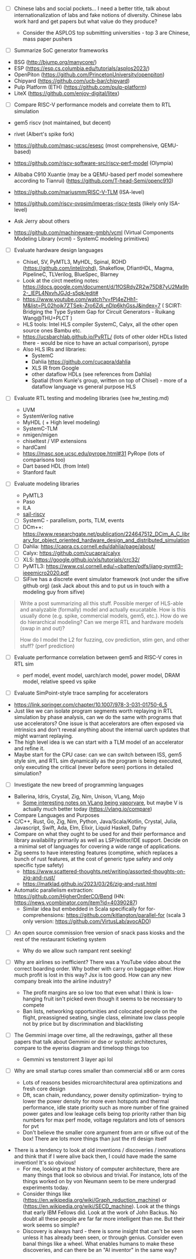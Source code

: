 - [ ] Chinese labs and social pockets... I need a better title, talk about internationalization of labs and fake notions of diversity. Chinese labs work hard and get papers but what value do they produce?
  - Consider the ASPLOS top submitting universities - top 3 are Chinese, mass paper pushers

- [ ] Summarize SoC generator frameworks

- BSG (http://bjump.org/manycore/)
- ESP (https://esp.cs.columbia.edu/tutorials/asplos2023/)
- OpenPiton (https://github.com/PrincetonUniversity/openpiton)
- Chipyard (https://github.com/ucb-bar/chipyard)
- Pulp Platform (ETH) (https://github.com/pulp-platform)
- LiteX (https://github.com/enjoy-digital/litex)

- [ ] Compare RISC-V performance models and correlate them to RTL simulation

- gem5 riscv (not maintained, but decent)
- rivet (Albert's spike fork)
- https://github.com/masc-ucsc/esesc (most comprehensive, QEMU-based)
- https://github.com/riscv-software-src/riscv-perf-model (Olympia)

- Alibaba C910 Xuantie (may be a QEMU-based perf model somewhere according to Tianrui) (https://github.com/T-head-Semi/openc910)
- https://github.com/mariusmm/RISC-V-TLM (ISA-level)
- https://github.com/riscv-ovpsim/imperas-riscv-tests (likely only ISA-level)
- Ask Jerry about others

- https://github.com/machineware-gmbh/vcml (Virtual Components Modeling Library (vcml) - SystemC modeling primitives)

- [ ] Evaluate hardware design languages
    - Chisel, SV, PyMTL3, MyHDL, Spinal, ROHD (https://github.com/intel/rohd), Shakeflow, DfiantHDL, Magma, PipelineC, TLVerilog, BlueSpec, Blarney
    - Look at the circt meeting notes: https://docs.google.com/document/d/1fOSRdyZR2w75D87yU2Ma9h2-_lEPL4NxvhJGJd-s5pk/edit#
    - https://www.youtube.com/watch?v=fPl4eZHh1-M&list=PL02hojk7ZTSek-Zro6Zdj_nDlp6khGssJ&index=7 ( SCIRT: Bridging the Type System Gap for Circuit Generators - Ruikang Wang@THU+PLCT )
    - HLS tools: Intel HLS compiler SystemC, Calyx, all the other open source ones Bambu etc.
    - https://ucsbarchlab.github.io/PyRTL/ (lots of other older HDLs listed there - would be nice to have an actual comparison), pyrope
    - Also HLS IRs and libraries:
        - SystemC
        - Dahlia https://github.com/cucapra/dahlia
        - XLS IR from Google
        - other dataflow HDLs (see references from Dahlia)
        - Spatial (from Kunle's group, written on top of Chisel) - more of a dataflow language vs general purpose HLS

- [ ] Evaluate RTL testing and modeling libraries (see hw_testing.md)
    - UVM
    - SystemVerilog native
    - MyHDL ( + High level modeling)
    - SystemC-TLM
    - nmigen/migen
    - chiseltest / VIP extensions
    - hardCaml
    - https://masc.soe.ucsc.edu/pyrope.html#31 PyRope (lots of comparisons too)
    - Dart based HDL (from Intel)
    - Stanford fault

- [ ] Evaluate modeling libraries
    - PyMTL3
    - Paso
    - ILA
    - [sail-riscv](https://github.com/riscv/sail-riscv)
    - [ ] SystemC - parallelism, ports, TLM, events
    - [ ] DCm++: https://www.researchgate.net/publication/224647512_DCim_A_C_library_for_object_oriented_hardware_design_and_distributed_simulation
    - [ ] Dahlia: https://capra.cs.cornell.edu/dahlia/page/about/
    - [ ] Calyx: https://github.com/cucapra/calyx
    - [ ] XLS: https://google.github.io/xls/tutorials/crc32/
    - [ ] PyMTL3: https://www.csl.cornell.edu/~cbatten/pdfs/jiang-pymtl3-ieeemicro2020.pdf
    - [ ] SiFive has a discrete event simulator framework (not under the sifive github org) (ask Jack about this and to put us in touch with a modeling guy from sifive)

> Write a post summarizing all this stuff. Possible merger of HLS-able and analyzable (formally) model and actually exucatable. How is this usually done (e.g. spike, commercial models, gem5, etc.). How do we do hierarchical modeling? Can we merge RTL and hardware models (swap in and out)?
>
> How do I model the L2 for fuzzing, cov prediction, stim gen, and other stuff? (perf prediction)

- [ ] Evaluate performance correlation between gem5 and RISC-V cores in RTL sim
    - perf model, event model, uarch/arch model, power model, DRAM model, relative speed vs spike

- [ ] Evaluate SimPoint-style trace sampling for accelerators

- https://link.springer.com/chapter/10.1007/978-3-031-01750-6_5
- Just like we can isolate program segments worth replaying in RTL simulation by phase analysis, can we do the same with programs that use accelerators? One issue is that accelerators are often exposed via intrinsics and don't reveal anything about the internal uarch updates that might warrant replaying.
- The high level idea is we can start with a TLM model of an accelerator and refine it.
- Maybe start for the CPU case: can we can switch between ISS, gem5 style sim, and RTL sim dynamically as the program is being executed, only executing the critical (never before seen) portions in detailed simulation?

- [ ] Investigate the new breed of programming languages

- Ballerina, Idris, Crystal, Zig, Nim, Unison, VLang, Mojo
  - [Some interesting notes on VLang being vaporvare](https://n-skvortsov-1997.github.io/reviews/), but maybe V is actually much better today (https://vlang.io/compare)
- Compare Languages and Purposes
- C/C++, Rust, Go, Zig, Nim, Python, Java/Scala/Kotlin, Crystal, Julia, Javascript, Swift, Ada, Elm, Elixir, Liquid Haskell, Dafny
- Compare on what they ought to be used for and their performance and library availability primarily as well as LSP/editor/IDE support. Decide on a minimal set of languages for covering a wide range of applications.
- Zig seems to have interesting features (comptime, which replaces a bunch of rust features, at the cost of generic type safety and only specific type safety)
  - https://www.scattered-thoughts.net/writing/assorted-thoughts-on-zig-and-rust/
  - https://matklad.github.io/2023/03/26/zig-and-rust.html
- Automatic parallelism extraction: https://github.com/HigherOrderCO/Bend (HN: https://news.ycombinator.com/item?id=40390287)
  - Similar idea but embedded in Scala specifically for for-comprehensions: https://github.com/kitlangton/parallel-for (scala 3 only version: https://github.com/VirtusLab/avocADO)

- [ ] An open source commission free version of snack pass kiosks and the rest of the restaurant ticketing system
  - Why do we allow such rampant rent seeking!

- [ ] Why are airlines so inefficient? There was a YouTube video about the correct boarding order. Why bother with carry on baggage either. How much profit is lost in this way? Jsx is too good. How can any new company break into the airline industry?
  - The profit margins are so low too that even what I think is low-hanging fruit isn't picked even though it seems to be necessary to compete
  - Ban lists, networking opportunities and colocated people on the flight, preassigned seating, single class, eliminate low class people not by price but by discrimination and blacklisting

- [ ] The Gemmini image over time, all the redrawings, gather all these papers that talk about Gemmini or dse or systolic architectures, compare to the eyeriss diagram and timeloop things too
  - Gemmini vs tenstorrent 3 layer api lol

- [ ] Why are small startup cores smaller than commercial x86 or arm cores
  - Lots of reasons besides microarchitectural area optimizations and fresh core design
  - Dft, scan chain, redundancy, power density optimization- trying to lower the power density for more even hotspots and thermal performance, idle state priority such as more number of fine grained power gates and low leakage cells being top priority rather than big numbers for max perf mode, voltage regulators and lots of sensors for pvt
  - Don't believe the smaller core argument from arm or sifive out of the box! There are lots more things than just the rtl design itself

- There is a tendency to look at old inventions / discoveries / innovations and think that if I were alive back then, I could have made the same invention! It's so obvious!
  - For me, looking at the history of computer architecture, there are many things that look so obvious and trivial. For instance, lots of the things worked on by von Neumann seem to be mere undergrad experiments today.
  - Consider things like (https://en.wikipedia.org/wiki/Graph_reduction_machine) or (https://en.wikipedia.org/wiki/SECD_machine). Look at the things that early IBM Fellows did. Look at the work of John Backus. No doubt all these people are far far more intelligent than me. But their work seems so simple?
  - Discovery is always hard - there is some insight that can't be seen unless it has already been seen, or through genius. Consider even banal things like a wheel. What enables humans to make these discoveries, and can there be an "AI inventor" in the same way?
